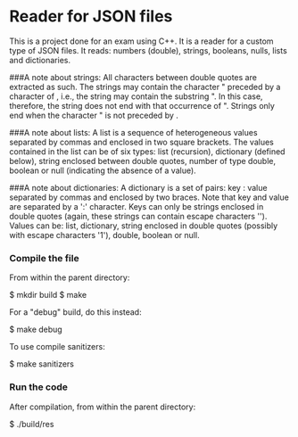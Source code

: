 # Reader for JSON files

This is a project done for an exam using C++.
It is a reader for a custom type of JSON files.
It reads: numbers (double), strings, booleans, nulls, lists and dictionaries.

###A note about strings:
All characters between double quotes are extracted as such. The strings may contain the character " preceded by a character of \, i.e.,
the string may contain the substring \". In this case, therefore, the string does not end with that occurrence of ".
Strings only end when the character " is not preceded by \.

###A note about lists:
A list is a sequence of heterogeneous values separated by commas and enclosed in two square brackets. 
The values contained in the list can be of six types: list (recursion), dictionary (defined below), string enclosed between double quotes,
number of type double, boolean or null (indicating the absence of a value).

###A note about dictionaries:
A dictionary is a set of pairs: key : value
separated by commas and enclosed by two braces. Note that key and value are separated by a ':' character. 
Keys can only be strings enclosed in double quotes (again, these strings can contain escape characters '\'). 
Values can be: list, dictionary, string enclosed in double quotes (possibly with escape characters '1'), double, boolean or null.


### Compile the file

From within the parent directory:

$ mkdir build
$ make

For a "debug" build, do this instead:

$ make debug

To use compile sanitizers:

$ make sanitizers

### Run the code

After compilation, from within the parent directory:

$ ./build/res
